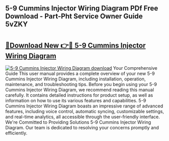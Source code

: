 ## 5-9 Cummins Injector Wiring Diagram PDf Free Download - Part-Pht Service Owner Guide 5vZKY

# <h2><a href="http://dfkl71.blite.top/?on=5-9+Cummins+Injector+Wiring+Diagram">🔗Download New 👉🔴 5-9 Cummins Injector Wiring Diagram</a></h2>

[![5-9 Cummins Injector Wiring Diagram download](https://i.imgur.com/lujVjoI.png)](http://dfkl71.blite.top/?on=5-9+Cummins+Injector+Wiring+Diagram)
Your Comprehensive Guide This user manual provides a complete overview of your new 5-9 Cummins Injector Wiring Diagram, including installation, operation, maintenance, and troubleshooting tips. Before you begin using your 5-9 Cummins Injector Wiring Diagram, we recommend reading this manual carefully. It contains detailed instructions for product setup, as well as information on how to use its various features and capabilities. 5-9 Cummins Injector Wiring Diagram boasts an impressive range of advanced features, including voice control, automatic syncing, customizable settings, and real-time analytics, all accessible through the user-friendly interface. We're Committed to Providing Solutions 5-9 Cummins Injector Wiring Diagram. Our team is dedicated to resolving your concerns promptly and efficiently.
